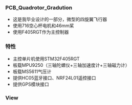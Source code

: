 ### PCB_Quadrotor_Gradution
- 这是我毕业设计的一部分，微型的四旋翼飞行器
- 使用716空心杯电机和46mm桨
- 使用F405RGT作为主控制器

### 特性
- 主控单片机使用STM32F405RGT
- 板载MPU9250（三轴陀螺仪+三轴加速度计+三轴磁力计）
- 板载MS5611气压计
- 提供HC05蓝牙接口、NRF24L01遥控接口
- 提供GPS模块接口

### View





